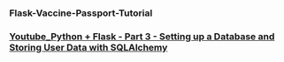 ### Flask-Vaccine-Passport-Tutorial  
### [Youtube_Python + Flask - Part 3 - Setting up a Database and Storing User Data with SQLAlchemy](https://www.youtube.com/watch?v=kiUWGwTH77I)  
